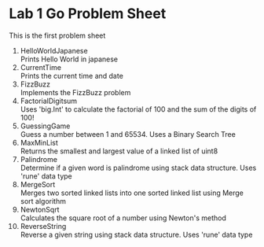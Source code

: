 # Lab 1 Go Problem Sheet
This is the first problem sheet

1. HelloWorldJapanese  
Prints Hello World in japanese
2. CurrentTime  
Prints the current time and date
3. FizzBuzz  
Implements the FizzBuzz problem
4. FactorialDigitsum  
Uses 'big.Int' to calculate the factorial of 100 and the sum of the digits of 100!
5. GuessingGame  
Guess a number between 1 and 65534. Uses a Binary Search Tree
6. MaxMinList  
Returns the smallest and largest value of a linked list of uint8
7. Palindrome  
Determine if a given word is palindrome using stack data structure. Uses 'rune' data type
8. MergeSort  
Merges two sorted linked lists into one sorted linked list using Merge sort algorithm
9. NewtonSqrt  
Calculates the square root of a number using Newton's method
10. ReverseString  
Reverse a given string using stack data structure. Uses 'rune' data type